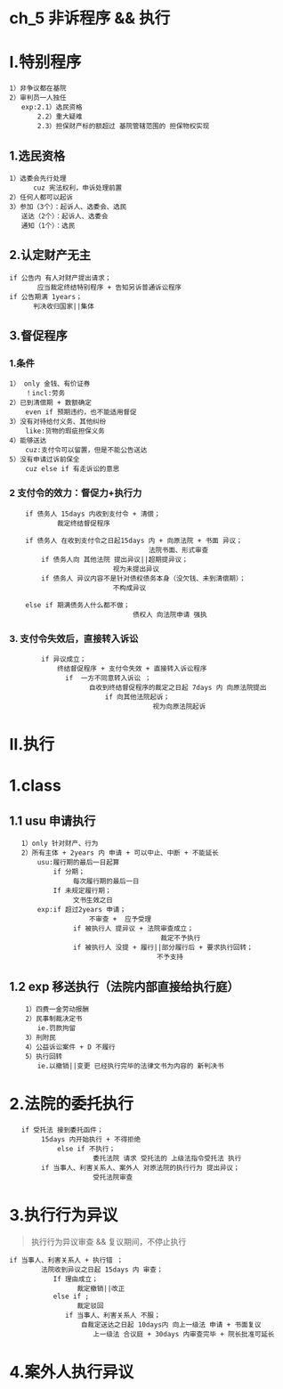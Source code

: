 # ch_5 非诉程序 && 执行
# I.特别程序
    1）非争议都在基院
    2）审判员一人独任
       exp:2.1）选民资格
           2.2）重大疑难
           2.3）担保财产标的额超过 基院管辖范围的 担保物权实现

## 1.选民资格
    1）选委会先行处理
          cuz 宪法权利，申诉处理前置
    2）任何人都可以起诉
    3）参加（3个）：起诉人、选委会、选民
       送达（2个）：起诉人、选委会
       通知（1个）：选民

## 2.认定财产无主
    if 公告内 有人对财产提出请求；
           应当裁定终结特别程序 + 告知另诉普通诉讼程序
    if 公告期满 1years；
          判决收归国家||集体

## 3.督促程序
### 1.条件
    1） only 金钱、有价证券
        ！incl:劳务
    2）已到清偿期 + 数额确定
        even if 预期违约，也不能适用督促
    3）没有对待给付义务、其他纠纷
        like:货物的瑕疵担保义务
    4）能够送达
        cuz:支付令可以留置，但是不能公告送达
    5）没有申请过诉前保全
        cuz else if 有走诉讼的意思         

### 2 支付令的效力：督促力+执行力
        if 债务人 15days 内收到支付令 + 清偿；
                裁定终结督促程序   
        
        if 债务人 在收到支付令之日起15days 内 + 向原法院 + 书面 异议；
                                       法院书面、形式审查
            if 债务人向 其他法院 提出异议||超期提异议；
                              视为未提出异议
            if 债务人 异议内容不是针对债权债务本身（没欠钱、未到清偿期）；
                              不构成异议
        
        else if 期满债务人什么都不做；
                                   债权人 向法院申请 强执

### 3. 支付令失效后，直接转入诉讼
            if 异议成立；
                终结督促程序 + 支付令失效 + 直接转入诉讼程序
                  if  一方不同意转入诉讼 ；
                        自收到终结督促程序的裁定之日起 7days 内 向原法院提出
                            if 向其他法院起诉；
                                        视为向原法院起诉 

# II.执行
# 1.class
## 1.1 usu 申请执行
       1）only 针对财产、行为
       2）所有主体 + 2years 内 申请 + 可以中止、中断 + 不能延长
           usu:履行期的最后一日起算
               if 分期；
                    每次履行期的最后一日
               If 未规定履行期；
                    文书生效之日
           exp:if 超过2years 申请；
                        不审查 +  应予受理
                    if 被执行人 提异议 + 法院审查成立；
                                          裁定不予执行
                    if 被执行人 没提 + 履行||部分履行后 + 要求执行回转；
                                         不予支持

## 1.2 exp 移送执行（法院内部直接给执行庭）
        1）四费一金劳动报酬
        2）民事制裁决定书
           ie.罚款拘留
        3）刑附民
        4）公益诉讼案件 + D 不履行
        5）执行回转
           ie.以撤销||变更 已经执行完毕的法律文书为内容的 新判决书

# 2.法院的委托执行
       if 受托法 接到委托函件；
            15days 内开始执行 + 不得拒绝
                else if 不执行；
                         委托法院 请求 受托法的 上级法指令受托法 执行
            if 当事人、利害关系人、案外人 对原法院的执行行为 提出异议；
                         受托法院审查

# 3.执行行为异议
> 执行行为异议审查 && 复议期间，不停止执行

    if 当事人、利害关系人 + 执行错 ；
            法院收到异议之日起 15days 内 审查；
               If 理由成立；
                     裁定撤销||改正
               else if ;
                     裁定驳回
                  if 当事人、利害关系人 不服；
                      自裁定送达之日起 10days内 向上一级法 申请 + 书面复议
                         上一级法 合议庭 + 30days 内审查完毕 + 院长批准可延长

# 4.案外人执行异议






